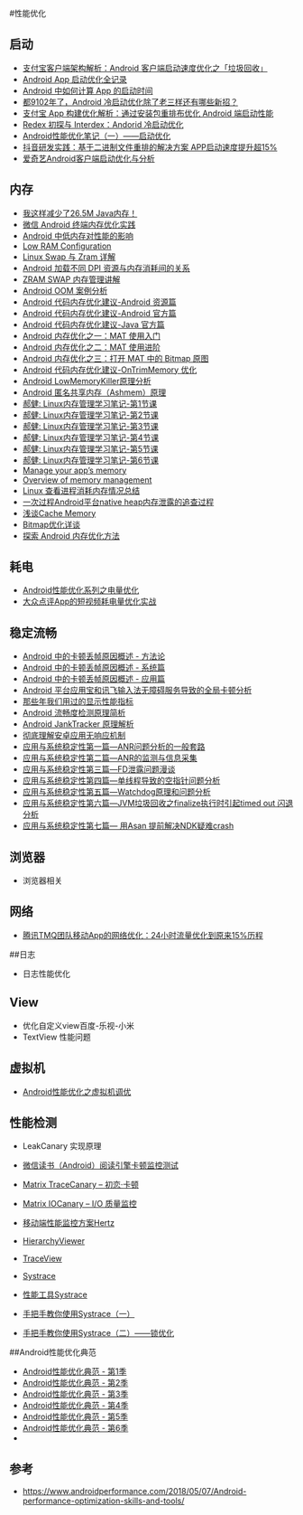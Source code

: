 #性能优化

## 启动

- [支付宝客户端架构解析：Android 客户端启动速度优化之「垃圾回收」](https://juejin.im/post/5be1077d518825171140dbfa)
- [Android App 启动优化全记录](https://androidperformance.com/2019/11/18/Android-App-Lunch-Optimize/)
- [Android 中如何计算 App 的启动时间](https://androidperformance.com/2015/12/31/How-to-calculation-android-app-lunch-time/)
- [都9102年了，Android 冷启动优化除了老三样还有哪些新招？](https://mp.weixin.qq.com/s?__biz=MzAxMTI4MTkwNQ==&mid=2650829097&idx=2&sn=e59841d4b1ed7e12a30e29ec51072d70&chksm=80b7a5b7b7c02ca184e0c06289d90823d589e738c55712318875f51e4aeb8646294b8d426299&mpshare=1&scene=1&srcid=&sharer_sharetime=1571275213308&sharer_shareid=60bd7acea7881a97fbf9a6126d3e88d3#rd)
- [支付宝 App 构建优化解析：通过安装包重排布优化 Android 端启动性能](https://mp.weixin.qq.com/s/79tAFx6zi3JRG-ewoapIVQ)
- [Redex 初探与 Interdex：Andorid 冷启动优化](https://mp.weixin.qq.com/s/Bf41Kez_OLZTyty4EondHA?)
- [Android性能优化笔记（一）——启动优化](https://juejin.im/post/5c21ea325188254eaa5c45b1#heading-5)
- [抖音研发实践：基于二进制文件重排的解决方案 APP启动速度提升超15%](https://mp.weixin.qq.com/s?__biz=MzI1MzYzMjE0MQ==&mid=2247485101&idx=1&sn=abbbb6da1aba37a04047fc210363bcc9&chksm=e9d0cd4fdea7445989cf26623a16fc8ce2876bf3bda95a5532bb0e5e5b1420765653df0b94d1&mpshare=1&scene=1&srcid=&sharer_sharetime=1565403851018&sharer_shareid=60bd7acea7881a97fbf9a6126d3e88d3#rd)
- [爱奇艺Android客户端启动优化与分析](https://mp.weixin.qq.com/s?__biz=MzI4MTQyNDg3Mg==&mid=2247485301&idx=2&sn=bb1e9c17b705d0dce176f127e539dd97&chksm=eba821f2dcdfa8e4890696f0870a6f48306c0bdb7bffaab146f7250446494470245647a4eb09&mpshare=1&scene=1&srcid=0114JKmlCgbw5D3pMso2K2i8#rd)

## 内存

- [我这样减少了26.5M Java内存！](https://mp.weixin.qq.com/s?__biz=MzA3NjA3NTI5Mg==&mid=2656330117&idx=1&sn=a304224af107ab97a6dfc8e04e153bef&chksm=84c619f6b3b190e08796ba9448d8e23e92b9977e1c12845457b27b3cb6e824d455ab7759e400&scene=21#wechat_redirect)
- [微信 Android 终端内存优化实践](https://mp.weixin.qq.com/s/KtGfi5th-4YHOZsEmTOsjg)
- [Android 中低内存对性能的影响](https://androidperformance.com/2019/09/18/Android-Jank-Due-To-Low-Memory/)
- [Low RAM Configuration](https://source.android.com/devices/tech/perf/low-ram)
- [Linux Swap 与 Zram 详解](http://www.tinylab.cn/linux-swap-and-zramfs/#zram-)
- [Android 加载不同 DPI 资源与内存消耗间的关系](http://www.tinylab.cn/android-loading-a-different-relationship-between-dpi-and-memory-consumption-of-resources/)
- [ZRAM SWAP 内存管理讲解](https://nekosc.com/technology/zram.html)
- [Android OOM 案例分析](https://tech.meituan.com/oom_analysis.html)
- [Android 代码内存优化建议-Android 资源篇](https://androidperformance.com/2015/07/20/Android-Performance-Memory-AndroidResource/)
- [Android 代码内存优化建议-Android 官方篇](https://androidperformance.com/2015/07/20/Android-Performance-Memory-Google/)
- [Android 代码内存优化建议-Java 官方篇](https://androidperformance.com/2015/07/20/Android-Performance-Memory-Java/)
- [Android 内存优化之一：MAT 使用入门](https://androidperformance.com/2015/04/11/AndroidMemory-Usage-Of-MAT/)
- [Android 内存优化之二：MAT 使用进阶](https://androidperformance.com/2015/04/11/AndroidMemory-Usage-Of-MAT-Pro/)
- [Android 内存优化之三：打开 MAT 中的 Bitmap 原图](https://androidperformance.com/2015/04/11/AndroidMemory-Open-Bitmap-Object-In-MAT/)
- [Android 代码内存优化建议-OnTrimMemory 优化](https://androidperformance.com/2015/07/20/Android-Performance-Memory-onTrimMemory/)
- [Android LowMemoryKiller原理分析](http://gityuan.com/2016/09/17/android-lowmemorykiller/)
- [Android 匿名共享内存（Ashmem）原理](https://juejin.im/post/59e818bb6fb9a044fd10de38)
- [郝健: Linux内存管理学习笔记-第1节课](https://mp.weixin.qq.com/s?__biz=MzAwMDUwNDgxOA==&mid=2652664286&idx=1&sn=370af253ab45e8ce6da7c7eaeae0fbd1&chksm=810f3743b678be55df8f08dd554586e7e6a4e93fe61a9c557f5b161a6242eee6cd463f68a7e9&mpshare=1&scene=1&srcid=0425PBKSCz1pnccS17NcC4GX%23rd)
- [郝健: Linux内存管理学习笔记-第2节课](https://mp.weixin.qq.com/s?__biz=MzAwMDUwNDgxOA==&mid=2652664286&idx=2&sn=d6f22ef91a616e8e9232217e6dea96d4&chksm=810f3743b678be559350754a23bae993303f785ab9a46e71c09dc52ac980dd53b0d8ea7d2892&mpshare=1&scene=1&srcid=0425t2vpFk5Q1h02R7jrapFy%23rd)
- [郝健: Linux内存管理学习笔记-第3节课](https://mp.weixin.qq.com/s?__biz=MzAwMDUwNDgxOA==&mid=2652664286&idx=3&sn=9124b05c129eedc47e6dd222779a4ea6&chksm=810f3743b678be556d267e68102911aaaa68a31299705c5714a184e97478f45c8aa69cb96472&mpshare=1&scene=1&srcid=0425yjP3kUsqYPi4WgBMNs0q%23rd)
- [郝健: Linux内存管理学习笔记-第4节课](https://mp.weixin.qq.com/s?__biz=MzAwMDUwNDgxOA==&mid=2652664305&idx=1&sn=4f6de1dedec10704704ece849d395525&chksm=810f376cb678be7a7a18a7a3626615e5b8ecedae737a3f18d01db6a1af59cc04529832d1f7cb&mpshare=1&scene=1&srcid=0425iqjnsJkZEnueYQGAhWkj%23rd)
- [郝健: Linux内存管理学习笔记-第5节课](https://mp.weixin.qq.com/s?__biz=MzAwMDUwNDgxOA==&mid=2652664329&idx=1&sn=6b7841d49a5ddff8383097a3c60490e9&chksm=810f3494b678bd82fa38e95fa07e411820499f5a4a772ac60a9ade35bde48c248a30929758a1&mpshare=1&scene=1&srcid=0425aPqzRj0bES2nCueOQMqb%23rd)
- [郝健: Linux内存管理学习笔记-第6节课](https://mp.weixin.qq.com/s?__biz=MzAwMDUwNDgxOA==&mid=2652664344&idx=1&sn=e5975e775e25e2ad1612c9dda5df52f4&chksm=810f3485b678bd933fa0c4a5bcad4298ae797724614018933f426a53b952d130557badd19518&mpshare=1&scene=1&srcid=04262p3N4EDsCVq23hxqLteY%23rd)
- [Manage your app’s memory](https://developer.android.google.cn/topic/performance/memory)
- [Overview of memory management](https://developer.android.google.cn/topic/performance/memory-overview)
- [Linux 查看进程消耗内存情况总结](https://mp.weixin.qq.com/s?__biz=MjM5NzMyMjAwMA==&mid=2651481746&idx=1&sn=17ffd1a167e6cd4abb71ef84a1d78dac&chksm=bd250aed8a5283fb9a09a166b58606dc7bccf03eef3e28594470a84f94ef4db1b0c2cc5e5fb6&mpshare=1&scene=1&srcid=0916ILFD69CAZIwr7fzDjip8%23rd)
- [一次过程Android平台native heap内存泄露的追查过程](https://blog.csdn.net/mychen/article/details/80001687)
- [浅谈Cache Memory](http://www.wowotech.net/memory_management/458.html)
- [Bitmap优化详谈](https://juejin.im/post/5bfbd5406fb9a049be5d2a20)
- [探索 Android 内存优化方法](https://mp.weixin.qq.com/s/EerrwaRGdTkOFPLrg8_-oQ)

## 耗电

- [Android性能优化系列之电量优化](https://blog.csdn.net/u012124438/article/details/74617649)
- [大众点评App的短视频耗电量优化实战](https://tech.meituan.com/Dianping_Shortvideo_Battery_TestCase.html)

## 稳定流畅

- [Android 中的卡顿丢帧原因概述 - 方法论](https://www.androidperformance.com/2019/09/05/Android-Jank-Debug/)
- [Android 中的卡顿丢帧原因概述 - 系统篇](https://www.androidperformance.com/2019/09/05/Android-Jank-Due-To-System/)
- [Android 中的卡顿丢帧原因概述 - 应用篇](https://www.androidperformance.com/2019/09/05/Android-Jank-Due-To-App/)
- [Android 平台应用宝和讯飞输入法无障碍服务导致的全局卡顿分析](https://androidperformance.com/2019/01/21/android-performance-case-jank-accessbility/)
- [那些年我们用过的显示性能指标](http://blog.csdn.net/tencent_bugly/article/details/51354517)
- [Android 流畅度检测原理简析](https://juejin.im/post/5ae98d33518825670b33e5e6)
- [Android JankTracker 原理解析](https://blog.csdn.net/msf568834002/article/details/79015497)
- [彻底理解安卓应用无响应机制](http://gityuan.com/2019/04/06/android-anr/)
- [应用与系统稳定性第一篇—ANR问题分析的一般套路](https://www.jianshu.com/p/18f16aba79dd)
- [应用与系统稳定性第二篇—ANR的监测与信息采集](https://www.jianshu.com/p/ac545e10e39e)
- [应用与系统稳定性第三篇—FD泄露问题漫谈](https://www.jianshu.com/p/1f9cff12b84f)
- [应用与系统稳定性第四篇—单线程导致的空指针问题分析](https://www.jianshu.com/p/3017487b881f)
- [应用与系统稳定性第五篇—Watchdog原理和问题分析](https://www.jianshu.com/p/f2713f371589)
- [应用与系统稳定性第六篇—JVM垃圾回收之finalize执行时引起timed out 闪退分析](https://www.jianshu.com/p/e398e450c597)
- [应用与系统稳定性第七篇— 用Asan 提前解决NDK疑难crash](https://www.jianshu.com/p/2addc08cb84b)

## 浏览器

- 浏览器相关

## 网络

- [腾讯TMQ团队移动App的网络优化：24小时流量优化到原来15%历程](http://chuansong.me/n/1365714451480)

##日志

- 日志性能优化

## View

- 优化自定义view百度-乐视-小米
- TextView 性能问题

## 虚拟机

- [Android性能优化之虚拟机调优](http://weishu.me/2016/12/23/dive-into-android-optimize-vm-heap/)

## 性能检测

- LeakCanary 实现原理
- [微信读书（Android）阅读引擎卡顿监控测试](https://www.infoq.cn/article/weixin-reading-stuck-monitor-and-test?useSponsorshipSuggestions=true&utm_source=articles_about_architecture-design&utm_medium=link&utm_campaign=architecture-design)
- [Matrix TraceCanary – 初恋·卡顿](https://mp.weixin.qq.com/s?__biz=MzAwNDY1ODY2OQ==&mid=2649287054&idx=1&sn=40f1b9935c280547926fc5f799c0b9c2&chksm=8334cd0cb443441aad977bd462df6cafcb20ae55bf9d70c99a7b3045178c848a7e75b6e02aa1&mpshare=1&scene=1&srcid=#rd)
- [Matrix IOCanary – I/O 质量监控](https://mp.weixin.qq.com/s?__biz=MzAwNDY1ODY2OQ==&mid=2649287034&idx=1&sn=6706196ff0824578f1400fdf9906c025&chksm=8334cdf8b44344ee51bc30820756ea737d2615fc5b30122c91a88dd7f7e7694847071a7c3b9c&mpshare=1&scene=1&srcid=#rd)
- [移动端性能监控方案Hertz](https://tech.meituan.com/hertz.html)

- [HierarchyViewer](https://www.jianshu.com/p/afbf3444db19)
- [TraceView](http://blog.csdn.net/u011240877/article/details/54347396)
- [Systrace](http://blog.csdn.net/hfreeman2008/article/details/53538155)
- [性能工具Systrace](http://gityuan.com/2016/01/17/systrace/)
- [手把手教你使用Systrace（一）](https://zhuanlan.zhihu.com/p/27331842)
- [手把手教你使用Systrace（二）——锁优化](https://zhuanlan.zhihu.com/p/27535205)

##Android性能优化典范

- [Android性能优化典范 - 第1季](http://hukai.me/android-performance-patterns/)
- [Android性能优化典范 - 第2季](http://hukai.me/android-performance-patterns-season-2/)
- [Android性能优化典范 - 第3季](http://hukai.me/android-performance-patterns-season-3/)
- [Android性能优化典范 - 第4季](http://hukai.me/android-performance-patterns-season-4/)
- [Android性能优化典范 - 第5季](http://hukai.me/android-performance-patterns-season-5/)
- [Android性能优化典范 - 第6季](http://hukai.me/android-performance-patterns-season-6/)
- 

## 参考

- https://www.androidperformance.com/2018/05/07/Android-performance-optimization-skills-and-tools/

